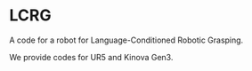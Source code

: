 # LCRG
A code for a robot for Language-Conditioned Robotic Grasping. 

We provide codes for UR5 and Kinova Gen3.
